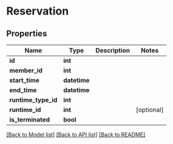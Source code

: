 # Reservation


## Properties
Name | Type | Description | Notes
------------ | ------------- | ------------- | -------------
**id** | **int** |  | 
**member_id** | **int** |  | 
**start_time** | **datetime** |  | 
**end_time** | **datetime** |  | 
**runtime_type_id** | **int** |  | 
**runtime_id** | **int** |  | [optional] 
**is_terminated** | **bool** |  | 

[[Back to Model list]](../README.md#documentation-for-models) [[Back to API list]](../README.md#documentation-for-api-endpoints) [[Back to README]](../README.md)



